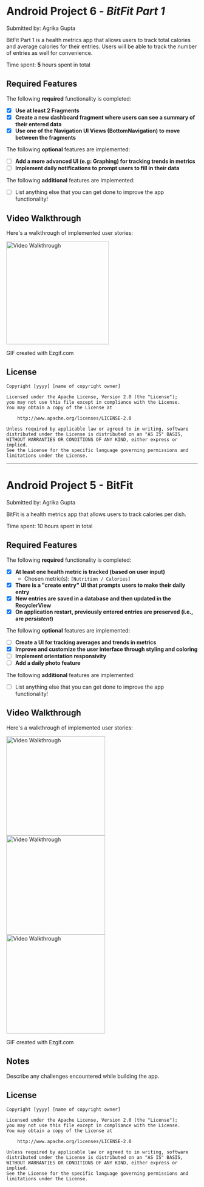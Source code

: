 # Android Project 6 - *BitFit Part 1*

Submitted by: Agrika Gupta

BitFit Part 1 is a health metrics app that allows users to track total calories and average calories for their entries. Users will be able to track the number of entries as well for convenience. 

Time spent: **5** hours spent in total

## Required Features

The following **required** functionality is completed:

- [x] **Use at least 2 Fragments**
- [x] **Create a new dashboard fragment where users can see a summary of their entered data**
- [x] **Use one of the Navigation UI Views (BottomNavigation) to move between the fragments**

The following **optional** features are implemented:

- [ ] **Add a more advanced UI (e.g: Graphing) for tracking trends in metrics**
- [ ] **Implement daily notifications to prompt users to fill in their data**

The following **additional** features are implemented:

- [ ] List anything else that you can get done to improve the app functionality!

## Video Walkthrough

Here's a walkthrough of implemented user stories:

<img src='https://github.com/agrikatheprogrammer/BitFit-Part-1/blob/main/ezgif-3-533e8d31d8.gif' title='Video Walkthrough' width='270' alt='Video Walkthrough' />

<!-- Replace this with whatever GIF tool you used! -->
GIF created with Ezgif.com
## License

    Copyright [yyyy] [name of copyright owner]

    Licensed under the Apache License, Version 2.0 (the "License");
    you may not use this file except in compliance with the License.
    You may obtain a copy of the License at

        http://www.apache.org/licenses/LICENSE-2.0

    Unless required by applicable law or agreed to in writing, software
    distributed under the License is distributed on an "AS IS" BASIS,
    WITHOUT WARRANTIES OR CONDITIONS OF ANY KIND, either express or implied.
    See the License for the specific language governing permissions and
    limitations under the License.

_____________________________________________________________________________________________________________________________________

# Android Project 5 - BitFit

Submitted by: Agrika Gupta

BitFit is a health metrics app that allows users to track calories per dish. 

Time spent: 10 hours spent in total

## Required Features

The following **required** functionality is completed:

- [x] **At least one health metric is tracked (based on user input)**
  - Chosen metric(s): `[Nutrition / Calories]`
- [x] **There is a "create entry" UI that prompts users to make their daily entry**
- [x] **New entries are saved in a database and then updated in the RecyclerView**
- [x] **On application restart, previously entered entries are preserved (i.e., are *persistent*)**
 
The following **optional** features are implemented:

- [ ] **Create a UI for tracking averages and trends in metrics**
- [x] **Improve and customize the user interface through styling and coloring**
- [ ] **Implement orientation responsivity**
- [ ] **Add a daily photo feature**

The following **additional** features are implemented:

- [ ] List anything else that you can get done to improve the app functionality!

## Video Walkthrough

Here's a walkthrough of implemented user stories:

<img src='https://github.com/agrikatheprogrammer/BitFit-Part-1/blob/main/ezgif-1-282f67dc52.gif' title='Video Walkthrough' width='260' alt='Video Walkthrough' />

<img src='https://github.com/agrikatheprogrammer/BitFit-Part-1/blob/main/ezgif-1-37d8f6e9ef.gif' title='Video Walkthrough' width='260' alt='Video Walkthrough' />

<img src='https://github.com/agrikatheprogrammer/BitFit-Part-1/blob/main/ezgif-1-06cbc6c0aa.gif' title='Video Walkthrough' width='260' alt='Video Walkthrough' />

GIF created with Ezgif.com 
<!-- Recommended tools:
[Kap](https://getkap.co/) for macOS
[ScreenToGif](https://www.screentogif.com/) for Windows
[peek](https://github.com/phw/peek) for Linux. -->

## Notes

Describe any challenges encountered while building the app.

## License

    Copyright [yyyy] [name of copyright owner]

    Licensed under the Apache License, Version 2.0 (the "License");
    you may not use this file except in compliance with the License.
    You may obtain a copy of the License at

        http://www.apache.org/licenses/LICENSE-2.0

    Unless required by applicable law or agreed to in writing, software
    distributed under the License is distributed on an "AS IS" BASIS,
    WITHOUT WARRANTIES OR CONDITIONS OF ANY KIND, either express or implied.
    See the License for the specific language governing permissions and
    limitations under the License.
